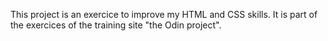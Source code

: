 This project is an exercice to improve my HTML and CSS skills. It is part of the exercices of the training site "the Odin project".